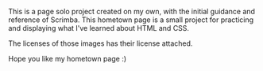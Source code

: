 This is a page solo project created on my own, with the initial guidance and reference of Scrimba.
This hometown page is a small project for practicing and displaying what I've learned about HTML and CSS.

The licenses of those images has their license attached.

Hope you like my hometown page :)
